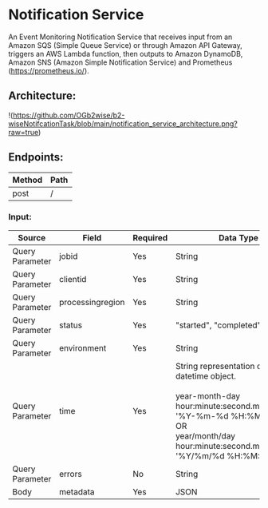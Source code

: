 # Notification Service

An Event Monitoring Notification Service that receives input from an Amazon SQS (Simple Queue Service) or through Amazon API Gateway, triggers an AWS Lambda function, then outputs to Amazon DynamoDB, Amazon SNS (Amazon Simple Notification Service) and Prometheus (https://prometheus.io/).


## Architecture:
!(https://github.com/OGb2wise/b2-wiseNotifcationTask/blob/main/notification_service_architecture.png?raw=true)

## Endpoints:

Method | Path
------------ | -------------
post | /

### Input:

Source | Field | Required | Data Type
------------ | ------------- | ------------- | -------------
Query Parameter | jobid | Yes | String
Query Parameter | clientid | Yes | String
Query Parameter | processingregion | Yes | String
Query Parameter | status | Yes | "started", "completed", "failed"
Query Parameter | environment | Yes | String
Query Parameter | time | Yes | String representation of a datetime object.<br><br>year-month-day hour:minute:second.microsecond<br>'%Y-%m-%d %H:%M:%S.%f'<br>OR<br>year/month/day hour:minute:second.microsecond<br>'%Y/%m/%d %H:%M:%S.%f'
Query Parameter | errors | No | String
Body | metadata | Yes | JSON
